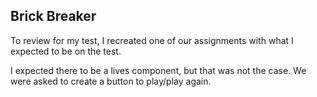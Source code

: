 ## Brick Breaker

To review for my test, I recreated one of our assignments
with what I expected to be on the test.

I expected there to be a lives component, but that was not the case.
We were asked to create a button to play/play again.